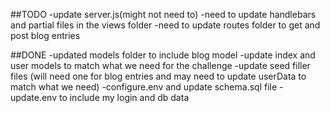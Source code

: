 ##TODO
-update server.js(might not need to)
-need to update handlebars and partial files in the views folder
-need to update routes folder to get and post blog entries

##DONE
-updated models folder to include blog model
-update index and user models to match what we need for the challenge
-update seed filler files (will need one for blog entries and may need to update userData to match what we need)
-configure.env and update schema.sql file
-update.env to include my login and db data